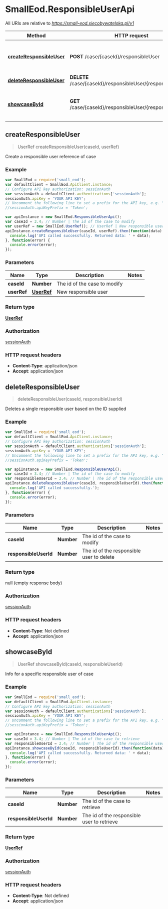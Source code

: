 # SmallEod.ResponsibleUserApi

All URIs are relative to *https://small-eod.siecobywatelska.pl/v1*

Method | HTTP request | Description
------------- | ------------- | -------------
[**createResponsibleUser**](ResponsibleUserApi.md#createResponsibleUser) | **POST** /case/{caseId}/responsibleUser | Create a responsible user reference of case
[**deleteResponsibleUser**](ResponsibleUserApi.md#deleteResponsibleUser) | **DELETE** /case/{caseId}/responsibleUser/{responsibleUserId} | 
[**showcaseById**](ResponsibleUserApi.md#showcaseById) | **GET** /case/{caseId}/responsibleUser/{responsibleUserId} | Info for a specific responsible user of case



## createResponsibleUser

> UserRef createResponsibleUser(caseId, userRef)

Create a responsible user reference of case

### Example

```javascript
var SmallEod = require('small_eod');
var defaultClient = SmallEod.ApiClient.instance;
// Configure API key authorization: sessionAuth
var sessionAuth = defaultClient.authentications['sessionAuth'];
sessionAuth.apiKey = 'YOUR API KEY';
// Uncomment the following line to set a prefix for the API key, e.g. "Token" (defaults to null)
//sessionAuth.apiKeyPrefix = 'Token';

var apiInstance = new SmallEod.ResponsibleUserApi();
var caseId = 3.4; // Number | The id of the case to modify
var userRef = new SmallEod.UserRef(); // UserRef | New responsible user
apiInstance.createResponsibleUser(caseId, userRef).then(function(data) {
  console.log('API called successfully. Returned data: ' + data);
}, function(error) {
  console.error(error);
});

```

### Parameters



Name | Type | Description  | Notes
------------- | ------------- | ------------- | -------------
 **caseId** | **Number**| The id of the case to modify | 
 **userRef** | [**UserRef**](UserRef.md)| New responsible user | 

### Return type

[**UserRef**](UserRef.md)

### Authorization

[sessionAuth](../README.md#sessionAuth)

### HTTP request headers

- **Content-Type**: application/json
- **Accept**: application/json


## deleteResponsibleUser

> deleteResponsibleUser(caseId, responsibleUserId)



Deletes a single responsible user based on the ID supplied

### Example

```javascript
var SmallEod = require('small_eod');
var defaultClient = SmallEod.ApiClient.instance;
// Configure API key authorization: sessionAuth
var sessionAuth = defaultClient.authentications['sessionAuth'];
sessionAuth.apiKey = 'YOUR API KEY';
// Uncomment the following line to set a prefix for the API key, e.g. "Token" (defaults to null)
//sessionAuth.apiKeyPrefix = 'Token';

var apiInstance = new SmallEod.ResponsibleUserApi();
var caseId = 3.4; // Number | The id of the case to modify
var responsibleUserId = 3.4; // Number | The id of the responsible user to delete
apiInstance.deleteResponsibleUser(caseId, responsibleUserId).then(function() {
  console.log('API called successfully.');
}, function(error) {
  console.error(error);
});

```

### Parameters



Name | Type | Description  | Notes
------------- | ------------- | ------------- | -------------
 **caseId** | **Number**| The id of the case to modify | 
 **responsibleUserId** | **Number**| The id of the responsible user to delete | 

### Return type

null (empty response body)

### Authorization

[sessionAuth](../README.md#sessionAuth)

### HTTP request headers

- **Content-Type**: Not defined
- **Accept**: application/json


## showcaseById

> UserRef showcaseById(caseId, responsibleUserId)

Info for a specific responsible user of case

### Example

```javascript
var SmallEod = require('small_eod');
var defaultClient = SmallEod.ApiClient.instance;
// Configure API key authorization: sessionAuth
var sessionAuth = defaultClient.authentications['sessionAuth'];
sessionAuth.apiKey = 'YOUR API KEY';
// Uncomment the following line to set a prefix for the API key, e.g. "Token" (defaults to null)
//sessionAuth.apiKeyPrefix = 'Token';

var apiInstance = new SmallEod.ResponsibleUserApi();
var caseId = 3.4; // Number | The id of the case to retrieve
var responsibleUserId = 3.4; // Number | The id of the responsible user to retrieve
apiInstance.showcaseById(caseId, responsibleUserId).then(function(data) {
  console.log('API called successfully. Returned data: ' + data);
}, function(error) {
  console.error(error);
});

```

### Parameters



Name | Type | Description  | Notes
------------- | ------------- | ------------- | -------------
 **caseId** | **Number**| The id of the case to retrieve | 
 **responsibleUserId** | **Number**| The id of the responsible user to retrieve | 

### Return type

[**UserRef**](UserRef.md)

### Authorization

[sessionAuth](../README.md#sessionAuth)

### HTTP request headers

- **Content-Type**: Not defined
- **Accept**: application/json

